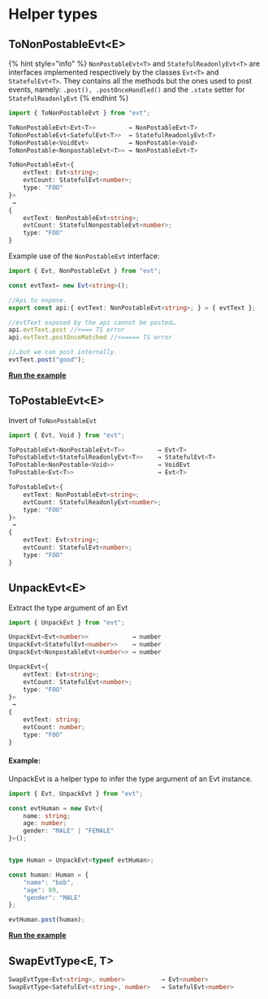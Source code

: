 # Helper types

## ToNonPostableEvt&lt;E&gt;

{% hint style="info" %}
`NonPostableEvt<T>` and `StatefulReadonlyEvt<T>` are interfaces implemented respectively by the classes `Evt<T>` and `StatefulEvt<T>`. They contains all the methods but the ones used to post events, namely: `.post(), .postOnceHandled()` and the `.state` setter for `StatefulReadonlyEvt`
{% endhint %}

```typescript
import { ToNonPostableEvt } from "evt";

ToNonPostableEvt<Evt<T>>         → NonPostableEvt<T>
ToNonPostableEvt<SatefulEvt<T>>  → StatefulReadonlyEvt<T>
ToNonPostable<VoidEvt>           → NonPostable<Void>
ToNonPostable<NonpostableEvt<T>> → NonPostableEvt<T>

ToNonPostableEvt<{ 
    evtText: Evt<string>; 
    evtCount: StatefulEvt<number>; 
    type: "FOO" 
}> 
 → 
{ 
    evtText: NonPostableEvt<string>; 
    evtCount: StatefulNonpostableEvt<number>; 
    type: "FOO"
}

```

Example use of the `NonPostableEvt` interface:

```typescript
import { Evt, NonPostableEvt } from "evt";

const evtText= new Evt<string>();

//Api to expose.
export const api:{ evtText: NonPostableEvt<string>; } = { evtText };

//evtText exposed by the api cannot be posted…
api.evtText.post //<=== TS error 
api.evtText.postOnceMatched //<===== TS error

//…but we can post internally.
evtText.post("good");
```

[**Run the example**](https://stackblitz.com/edit/evt-xc2eqj?embed=1&file=index.ts&hideExplorer=1)

## **ToPostableEvt&lt;E&gt;**

Invert of `ToNonPostableEvt`

```typescript
import { Evt, Void } from "evt";

ToPostableEvt<NonPostableEvt<T>>         → Evt<T>
ToPostableEvt<StatefulReadonlyEvt<T>>    → StatefulEvt<T>
ToPostable<NonPostable<Void>>            → VoidEvt
ToPostable<Evt<T>>                       → Evt<T>

ToPostableEvt<{ 
    evtText: NonPostableEvt<string>; 
    evtCount: StatefulReadonlyEvt<number>; 
    type: "FOO" 
}> 
 → 
{ 
    evtText: Evt<string>; 
    evtCount: StatefulEvt<number>; 
    type: "FOO"
}
```

## UnpackEvt&lt;E&gt;

Extract the type argument of an Evt 

```typescript
import { UnpackEvt } from "evt";

UnpackEvt<Evt<number>>            → number
UnpackEvt<StatefulEvt<number>>    → number
UnpackEvt<NonpostableEvt<number>> → number

UnpackEvt<{ 
    evtText: Evt<string>; 
    evtCount: StatefulEvt<number>; 
    type: "FOO" 
}> 
 → 
{ 
    evtText: string; 
    evtCount: number; 
    type: "FOO"
}
```

#### Example:

UnpackEvt is a helper type to infer the type argument of an Evt instance.

```typescript
import { Evt, UnpackEvt } from "evt";

const evtHuman = new Evt<{
    name: string;
    age: number;
    gender: "MALE" | "FEMALE"
}>();


type Human = UnpackEvt<typeof evtHuman>;

const human: Human = {
    "name": "bob",
    "age": 89,
    "gender": "MALE"
};

evtHuman.post(human);
```

[**Run the example**](https://stackblitz.com/edit/evt-ykjacd?embed=1&file=index.ts&hideExplorer=1)

## SwapEvtType&lt;E, T&gt;

```typescript
SwapEvtType<Evt<string>, number>          → Evt<number>
SwapEvtType<SatefulEvt<string>, number>   → SatefulEvt<number>
```




